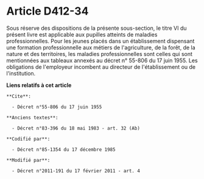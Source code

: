 # Article D412-34

Sous réserve des dispositions de la présente sous-section, le titre VI du présent livre est applicable aux pupilles atteints
de maladies professionnelles. Pour les jeunes placés dans un établissement dispensant une  formation professionnelle aux
métiers de l'agriculture, de la forêt, de la nature et des territoires, les maladies professionnelles sont celles qui sont
mentionnées aux tableaux annexés au décret n° 55-806 du 17 juin 1955. Les obligations de l'employeur incombent au directeur
de l'établissement ou de l'institution.

**Liens relatifs à cet article**

	**Cite**:

	  - Décret n°55-806 du 17 juin 1955

	**Anciens textes**:

	  - Décret n°83-396 du 18 mai 1983 - art. 32 (Ab)

	**Codifié par**:

	  - Décret n°85-1354 du 17 décembre 1985

	**Modifié par**:

	  - Décret n°2011-191 du 17 février 2011 - art. 4
